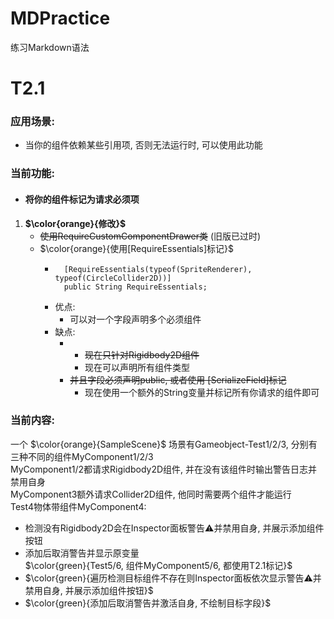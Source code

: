 # MDPractice
练习Markdown语法

# T2.1

### 应用场景: 
- 当你的组件依赖某些引用项, 否则无法运行时, 可以使用此功能
### 当前功能: 
- #### 将你的组件标记为请求必须项
1. **$\color{orange}{修改}$**  
    - ~~使用RequireCustomComponentDrawer类~~ (旧版已过时)  
    - $\color{orange}{使用[RequireEssentials]标记}$
      - ```
          [RequireEssentials(typeof(SpriteRenderer), typeof(CircleCollider2D))]
          public String RequireEssentials;
        ```
      - 优点: 
        - 可以对一个字段声明多个必须组件
      - 缺点: 
        - - ~~现在只针对Rigidbody2D组件~~
          - 现在可以声明所有组件类型
        - ~~并且字段必须声明public, 或者使用 [SerializeField]标记~~
          - 现在使用一个额外的String变量并标记所有你请求的组件即可
### 当前内容: 
一个 $\color{orange}{SampleScene}$ 场景有Gameobject-Test1/2/3, 分别有三种不同的组件MyComponent1/2/3  
MyComponent1/2都请求Rigidbody2D组件, 并在没有该组件时输出警告日志并禁用自身  
MyComponent3额外请求Collider2D组件, 他同时需要两个组件才能运行  
Test4物体带组件MyComponent4: 
- 检测没有Rigidbody2D会在Inspector面板警告⚠并禁用自身, 并展示添加组件按钮
- 添加后取消警告并显示原变量  
$\color{green}{Test5/6, 组件MyComponent5/6, 都使用T2.1标记}$  
- $\color{green}{遍历检测目标组件不存在则Inspector面板依次显示警告⚠并禁用自身, 并展示添加组件按钮}$
- $\color{green}{添加后取消警告并激活自身, 不绘制目标字段}$